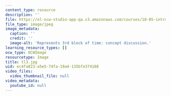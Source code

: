 ```yaml
---
content_type: resource
description: ''
file: https://ol-ocw-studio-app-qa.s3.amazonaws.com/courses/18-05-introduction-to-probability-and-statistics-spring-2014/ec4fa823a5e574fa19a4135bfe374168_tl3.jpg
file_type: image/jpeg
image_metadata:
  caption: ''
  credit: ''
  image-alt: 'Represents 3rd block of time: concept discussion.'
learning_resource_types: []
ocw_type: OCWImage
resourcetype: Image
title: tl3.jpg
uid: ec4fa823-a5e5-74fa-19a4-135bfe374168
video_files:
  video_thumbnail_file: null
video_metadata:
  youtube_id: null
---
```


